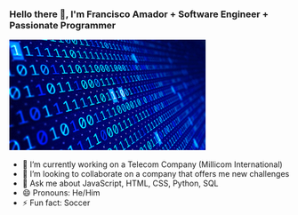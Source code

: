 ### Hello there 👋, I'm Francisco Amador + Software Engineer + Passionate Programmer

<p> <img src="https://github.com/frakopy/frakopy/blob/main/binary.gif" alt="gif-img" width="70%"> </p>

- 🔭 I’m currently working on a Telecom Company (Millicom International)
- 👯 I’m looking to collaborate on a company that offers me new challenges
- 💬 Ask me about JavaScript, HTML, CSS, Python, SQL
- 😄 Pronouns: He/Him
- ⚡ Fun fact: Soccer

